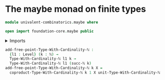 # The maybe monad on finite types

```agda
module univalent-combinatorics.maybe where

open import foundation-core.maybe public
```

<details><summary>Imports</summary>

```agda
open import elementary-number-theory.natural-numbers

open import foundation.universe-levels

open import univalent-combinatorics.coproduct-types
open import univalent-combinatorics.finite-types
```

</details>

```agda
add-free-point-Type-With-Cardinality-ℕ :
  {l1 : Level} (k : ℕ) →
  Type-With-Cardinality-ℕ l1 k →
  Type-With-Cardinality-ℕ l1 (succ-ℕ k)
add-free-point-Type-With-Cardinality-ℕ k X =
  coproduct-Type-With-Cardinality-ℕ k 1 X unit-Type-With-Cardinality-ℕ
```

